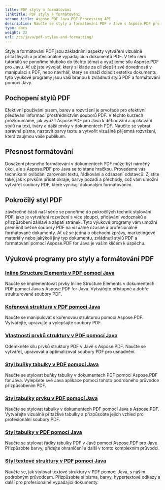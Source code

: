 ```yaml
---
title: PDF styly a formátování
linktitle: PDF styly a formátování
second_title: Aspose.PDF Java PDF Processing API
description: Naučte se styly a formátování PDF v Javě s Aspose.PDF pro Javu. Zvládněte estetiku a rozvržení PDF pro úžasné dokumenty.
type: docs
weight: 22
url: /cs/java/pdf-styles-and-formatting/
---
```


Styly a formátování PDF jsou základními aspekty vytváření vizuálně přitažlivých a profesionálně vypadajících dokumentů PDF. V této sérii tutoriálů se ponoříme hluboko do těchto témat a využijeme sílu Aspose.PDF pro Javu. Ať už jste vývojář, který si klade za cíl zlepšit své dovednosti v manipulaci s PDF, nebo návrhář, který se snaží doladit estetiku dokumentu, tyto výukové programy jsou vaší branou k zvládnutí stylů PDF a formátování pomocí Javy.

## Pochopení stylů PDF

Efektivní používání písem, barev a rozvržení je prvořadé pro efektivní předávání informací prostřednictvím souborů PDF. V těchto kurzech prozkoumáme, jak využít Aspose.PDF pro Java k definování a aplikování stylů na text, tvary a další prvky v dokumentech PDF. Naučíte se vybrat správná písma, nastavit barvy textu a vytvořit vizuálně příjemná rozvržení, která zaujmou vaše publikum.

## Přesnost formátování

Dosažení přesného formátování v dokumentech PDF může být náročný úkol, ale s Aspose.PDF pro Java se to stane hračkou. Provedeme vás technikami ovládání zarovnání textu, řádkování a odsazení odstavců. Zjistíte také, jak k prvkům přidat okraje, barvy pozadí a přechody, což vám umožní vytvářet soubory PDF, které vynikají dokonalým formátováním.

## Pokročilý styl PDF

závěrečné části naší série se ponoříme do pokročilých technik stylování PDF, jako je vytváření rozvržení s více sloupci, přidávání vodoznaků a přizpůsobení záhlaví a zápatí stránek. Tyto výukové programy vám umožní přeměnit běžné soubory PDF na vizuálně úžasné a profesionálně formátované dokumenty. Ať už se jedná o obchodní zprávy, marketingové materiály nebo jakýkoli jiný typ dokumentu, zvládnutí stylů PDF a formátování pomocí Aspose.PDF for Java je vaším klíčem k úspěchu.

## Výukové programy pro styly a formátování PDF
### [Inline Structure Elements v PDF pomocí Java](./inline-structure-elements-in-pdf-using-java/)
Naučte se implementovat prvky Inline Structure Elements v dokumentech PDF pomocí Java s Aspose.PDF for Java. Vytvářejte přístupné a dobře strukturované soubory PDF.
### [Kořenová struktura v PDF pomocí Java](./root-structure-in-pdf-using-java/)
Naučte se manipulovat s kořenovou strukturou pomocí Aspose.PDF. Vytvářejte, upravujte a vylepšujte soubory PDF.
### [Vlastnosti prvků struktury v PDF pomocí Java](./structure-elements-properties-in-pdf-using-java/)
Odemkněte sílu prvků struktury PDF v Javě s Aspose.PDF. Naučte se vytvářet, upravovat a optimalizovat soubory PDF pro usnadnění.
### [Styl buňky tabulky v PDF pomocí Java](./style-table-cell-in-pdf-using-java/)
Naučte se stylovat buňky tabulky v dokumentech PDF pomocí Aspose.PDF for Java. Vylepšete své Java aplikace pomocí tohoto podrobného průvodce přizpůsobením PDF.
### [Styl tabulky prvku v PDF pomocí Java](./style-table-element-in-pdf-using-java/)
Naučte se stylovat tabulky v dokumentech PDF pomocí Java s Aspose.PDF. Vytvářejte vizuálně přitažlivé tabulky a přizpůsobte jejich vzhled pro profesionální soubory PDF.
### [Styl tabulky v PDF pomocí Java](./style-table-row-in-pdf-using-java/)
Naučte se stylovat řádky tabulky PDF v Javě pomocí Aspose.PDF pro Javu. Přizpůsobte barvy, přidejte ohraničení a další v tomto komplexním průvodci.
### [Styl textové struktury v PDF pomocí Java](./style-text-structure-in-pdf-using-java/)
Naučte se, jak stylovat textové struktury v PDF pomocí Java, s naším podrobným průvodcem. Přizpůsobte si písma, barvy, hypertextové odkazy a další pro profesionálně vypadající dokumenty.